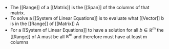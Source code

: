 - The [[Range]] of a  [[Matrix]] is the [[Span]] of the columns of that matrix.
- To solve a [[System of Linear Equations]] is to evaluate what [[Vector]] b is in the [[Range]] of [[Matrix]] A
-  For a [[System of Linear Equations]] to have a solution for all $b \in \mathbb{R}^{m}$ the [[Range]] of A must be all $\mathbb{R}^{m}$ and therefore must have at least m columns
